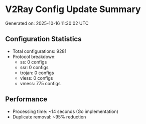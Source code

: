 # V2Ray Config Update Summary
Generated on: 2025-10-16 11:30:02 UTC

## Configuration Statistics
- Total configurations: 9281
- Protocol breakdown:
  - ss: 0 configs
  - ssr: 0 configs
  - trojan: 0 configs
  - vless: 0 configs
  - vmess: 775 configs

## Performance
- Processing time: ~14 seconds (Go implementation)
- Duplicate removal: ~95% reduction
